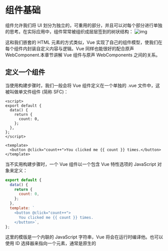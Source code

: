 # 组件基础

组件允许我们将 UI 划分为独立的，可重用的部分，并且可以对每个部分进行单独的思考。在实际应用中，组件常常被组织成层层签到的树状结构：
![img](https://cn.vuejs.org/assets/components.7fbb3771.png)

这和我们嵌套的 HTML 元素的方式类似，Vue 实现了自己的组件模型，使我们在每个组件内封装自定义内容与逻辑。Vue 同样也能很好的配合原声 WebComponent.本章节讲解 Vue 组件与原声 WebComponents 之间的关系。

## 定义一个组件

当使用构建步骤时，我们一般会将 Vue 组件定义在一个单独的 .vue 文件中，这被叫做单文件组件 (简称 SFC)：

```vue
<script>
export default {
  data() {
    return {
      count: 0,
    };
  },
};
</script>

<template>
  <button @click="count++">You clicked me {{ count }} times.</button>
</template>
```

当不实用构建步骤时，一个 Vue 组件以一个包含 Vue 特性选项的 JavaScript 对象来定义：

```js
export default {
  data() {
    return {
      count: 0,
    };
  },
  template: `
    <button @click="count++">
      You clicked me {{ count }} times.
    </button>`,
};
```

这里的模版是一个内联的 JavaScript 字符串，Vue 将会在运行时编译他。也可以使用 ID 选择器来指向一个元素，通常是原生的<template>元素，Vue 将会使用其内容作为模版来源。
上面例子中定义来一个组件，并在一个.js 文件里默认导出他自己，但你也可以通过 具名导出 在一个文件中导出多个组件。

## 使用组件

tip:
我们会在接下来的指引中使用 SFC 语法，无论你是否使用构建步骤，组件相关的概念都是相同的。示例一节中展示了两种场景中的组件使用情况。
要使用一个子组件，我们需要在父组件中导入它。假设我们把计数器组件放在了一个叫做 ButtonCounter.vue 的文件中，这个组件将会以默认导出的形式被暴露给外部。

```vue
<script>
import ButtonCounter from "./ButtonCounter.vue";

export default {
  components: {
    ButtonCounter,
  },
};
</script>

<template>
  <h1>Here is a child component!</h1>
  <ButtonCounter />
</template>
```

若要将导入的组件暴露给模板，我们需要在 components 选项上注册它。这个组件将会以其注册时的名字作为模板中的标签名。

当然，你也可以全局地注册一个组件，使得它在当前应用中的任何组件上都可以使用，而不需要额外再导入。关于组件的全局注册和局部注册两种方式的利弊，我们放在了组件注册这一章节中专门讨论。

组件可以被重用任意多次：

```js
<h1>Here is a child component!</h1>
<ButtonCounter />
<ButtonCounter />
<ButtonCounter />
```

## 传递 props

如果我们正在构建一个博客，我们可能需要一个表示博客文章的组件。我们希望所有的博客文章分享相同的视觉布局，但有不同的内容。要实现这样的效果自然必须向组件中传递数据，例如每篇文章标题和内容，这就会使用到 props。

Props 是一种特别的 attributes，你可以在组件上声明注册。要传递给博客文章组件一个标题，我们必须在组件的 props 列表上声明它。这里要用到 props 选项：

```vue
<!-- BlogPost.vue -->
<script>
export default {
  props: ["title"],
};
</script>

<template>
  <h4>{{ title }}</h4>
</template>
```

当一个值被传递给 prop 时，它将成为该组件实例上的一个属性。该属性的值可以像其他组件属性一样，在模板和组件的 this 上下文中访问。

一个组件可以有任意多的 props，默认情况下，所有 prop 都接受任意类型的值。

当一个 prop 被注册后，可以像这样以自定义 attribute 的形式传递数据给它：

```js
<BlogPost title="My journey with Vue" />
<BlogPost title="Blogging with Vue" />
<BlogPost title="Why Vue is so fun" />
```

在实际应用中，我们可能在父组件中会有如下的一个博客文章数组：

```js
export default {
  // ...
  data() {
    return {
      posts: [
        { id: 1, title: "My journey with Vue" },
        { id: 2, title: "Blogging with Vue" },
        { id: 3, title: "Why Vue is so fun" },
      ],
    };
  },
};
```

这种情况下，我们可以使用 v-for 来渲染它们：

```js
<BlogPost v-for="post in posts" :key="post.id" :title="post.title" />
```

留意我们是如何使用 v-bind 来传递动态 prop 值的。当事先不知道要渲染的确切内容时，这一点特别有用。

以上就是目前你需要了解的关于 props 的全部了。如果你看完本章节后还想知道更多细节，我们推荐你深入阅读关于 props 的完整指引。

## 监听时间

## 通过插槽来分配内容

## 动态组件

## DOM 模版解析注意事项
